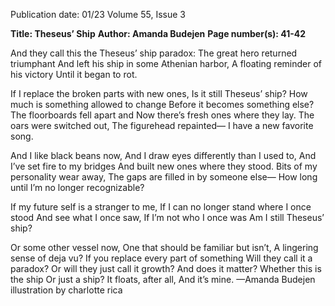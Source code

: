 Publication date: 01/23
Volume 55, Issue 3

**Title: Theseus’ Ship**
**Author: Amanda Budejen**
**Page number(s): 41-42**

And they call this the Theseus’ ship paradox:
The great hero returned triumphant
And left his ship in some Athenian harbor,
A floating reminder of his victory
Until it began to rot.

If I replace the broken parts with new ones,
Is it still Theseus’ ship?
How much is something allowed to change
Before it becomes something else?
The floorboards fell apart and
Now there’s fresh ones where they lay.
The oars were switched out,
The figurehead repainted—
I have a new favorite song.

And I like black beans now, 
And I draw eyes differently than I used to,
And I’ve set fire to my bridges
And built new ones where they stood.
Bits of my personality wear away,
The gaps are filled in by someone else—
How long until I’m no longer recognizable?

If my future self is a stranger to me,
If I can no longer stand where I once stood
And see what I once saw,
If I’m not who I once was
Am I still Theseus’ ship? 

Or some other vessel now, 
One that should be familiar but isn’t,
A lingering sense of deja vu?
If you replace every part of something
Will they call it a paradox?
Or will they just call it growth?
And does it matter?
Whether this is the ship
Or just a ship?
It floats, after all, 
And it’s mine. 
—Amanda Budejen 
illustration by charlotte rica